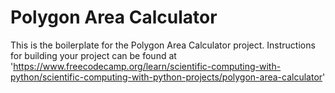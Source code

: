# Polygon Area Calculator

This is the boilerplate for the Polygon Area Calculator project. Instructions for building your project can be found at 'https://www.freecodecamp.org/learn/scientific-computing-with-python/scientific-computing-with-python-projects/polygon-area-calculator'
